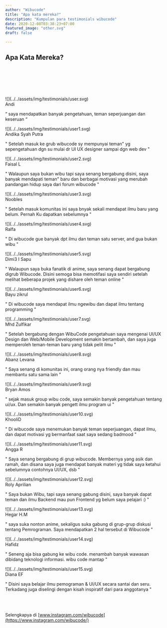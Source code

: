 ```yaml
---
author: "Wibucode"
title: "Apa kata mereka?"
description: "Kumpulan para testimonials wibucode"
date: 2020-12-08T03:38:23+07:00
featured_image: "other.svg"
draft: false

---
```

<section class="testi mt-7" id="testi">

<div class="container">

<div class="section-header text-center scale-up">

## Apa Kata Mereka?

</div>

<div class="section-body" style="margin-top: 7rem;">

<div class="row">

<div class="col-md-4 mb-5 text-center slide-left">

<div class="card">![](../../assets/img/testimonials/user.svg)

<div class="card-body">

<div class="testi-name mb-2">Andi</div>

“ saya mendapatkan banyak pengetahuan, teman seperjuangan dan keseruan “

</div>

</div>

</div>

<div class="col-md-4 mb-5 text-center slide-up">

<div class="card">![](../../assets/img/testimonials/user1.svg)

<div class="card-body">

<div class="testi-name mb-2">Andika Syah Putra</div>

" Setelah masuk ke grub wibucode sy mempunyai teman" yg sepengetahuan dgn su mulai dr UI UX designer sampai dgn web dev "

</div>

</div>

</div>

<div class="col-md-4 mb-5 text-center slide-right">

<div class="card">![](../../assets/img/testimonials/user2.svg)

<div class="card-body">

<div class="testi-name mb-2">Faisal L</div>

" Walaupun saya bukan wibu tapi saya senang bergabung disini, saya banyak mendapati teman" baru dan berbagai motivasi yang merubah pandangan hidup saya dari forum wibucode "

</div>

</div>

</div>

<div class="col-md-4 mb-5 text-center slide-left">

<div class="card">![](../../assets/img/testimonials/user3.svg)

<div class="card-body">

<div class="testi-name mb-2">Noobles</div>

" Setelah masuk komunitas ini saya bnyak sekali mendapat ilmu baru yang belum. Pernah Ku dapatkan sebelumnya "

</div>

</div>

</div>

<div class="col-md-4 mb-5 text-center slide-down">

<div class="card">![](../../assets/img/testimonials/user4.svg)

<div class="card-body">

<div class="testi-name mb-2">Ralfa</div>

" Di wibucode gue banyak dpt ilmu dan teman satu server, and gua bukan wibu "

</div>

</div>

</div>

<div class="col-md-4 mb-5 text-center slide-right">

<div class="card">![](../../assets/img/testimonials/user5.svg)

<div class="card-body">

<div class="testi-name mb-2">Dimi3 I Sapu</div>

" Walaupun saya buka fanatik di anime, saya senang dapat bergabung digrub Wibucode. Disini semoga bisa memotifasi saya sendiri setelah melihat beberapa projek yang dishare oleh teman online "

</div>

</div>

</div>

<div class="col-md-4 mb-5 text-center slide-right">

<div class="card">![](../../assets/img/testimonials/user6.svg)

<div class="card-body">

<div class="testi-name mb-2">Bayu zikrul</div>

" Di wibucode saya mendapat ilmu ngewibu dan dapat ilmu tentang programming "

</div>

</div>

</div>

<div class="col-md-4 mb-5 text-center slide-right">

<div class="card">![](../../assets/img/testimonials/user7.svg)

<div class="card-body">

<div class="testi-name mb-2">Mhd Zulfikar</div>

" Setelah bergabung dengan WibuCode pengetahuan saya mengenai UI/UX Design dan Web/Mobile Development semakin bertambah, dan saya juga memperoleh teman-teman baru yang tidak pelit ilmu "

</div>

</div>

</div>

<div class="col-md-4 mb-5 text-center slide-right">

<div class="card">![](../../assets/img/testimonials/user8.svg)

<div class="card-body">

<div class="testi-name mb-2">Abanz Levana</div>

" Saya senang di komunitas ini, orang orang nya friendly dan mau membantu satu sama lain "

</div>

</div>

</div>

<div class="col-md-4 mb-5 text-center slide-right">

<div class="card">![](../../assets/img/testimonials/user9.svg)

<div class="card-body">

<div class="testi-name mb-2">Bryan Amos</div>

" sejak masuk group wibu code, saya semakin banyak pengetahuan tentang ui/ux. Dan semakin banyak pengett ilmu program ui "

</div>

</div>

</div>

<div class="col-md-4 mb-5 text-center slide-right">

<div class="card">![](../../assets/img/testimonials/user10.svg)

<div class="card-body">

<div class="testi-name mb-2">KhooliD</div>

" Di wibucode saya menemukan banyak teman seperjuangan, dapat ilmu, dan dapat motivasi yg bermanfaat saat saya sedang badmood "

</div>

</div>

</div>

<div class="col-md-4 mb-5 text-center slide-right">

<div class="card">![](../../assets/img/testimonials/user11.svg)

<div class="card-body">

<div class="testi-name mb-2">Angga R</div>

" Saya senang bergabung di grup wibucode. Membernya yang asik dan ramah, dan disana saya juga mendapat banyak materi yg tidak saya ketahui sebelumnya contohnya UI/UX, dsb "

</div>

</div>

</div>

<div class="col-md-4 mb-5 text-center slide-right">

<div class="card">![](../../assets/img/testimonials/user12.svg)

<div class="card-body">

<div class="testi-name mb-2">Roly Aprilian</div>

" Saya bukan Wibu, tapi saya senang gabung disini, saya banyak dapat teman dan ilmu Backend mau pun Frontend yg belum saya pelajari :) "

</div>

</div>

</div>

<div class="col-md-4 mb-5 text-center slide-right">

<div class="card">![](../../assets/img/testimonials/user13.svg)

<div class="card-body">

<div class="testi-name mb-2">Hegar H.M</div>

" saya suka nonton anime, sekaligus suka gabung di grup-grup diskusi tentang Pemrograman. Saya mendapatkan 2 hal tersebut di Wibucode "

</div>

</div>

</div>

<div class="col-md-4 mb-5 text-center slide-right">

<div class="card">![](../../assets/img/testimonials/user14.svg)

<div class="card-body">

<div class="testi-name mb-2">Hafidz</div>

" Seneng aja bisa gabung ke wibu code. menambah banyak wawasan dibidang teknologi informasi. wibu code mantap "

</div>

</div>

</div>

<div class="col-md-4 mb-5 text-center slide-right">

<div class="card">![](../../assets/img/testimonials/user15.svg)

<div class="card-body">

<div class="testi-name mb-2">Diana EF</div>

" Disini saya belajar ilmu pemograman & UI/UX secara santai dan seru. Terkadang juga diselingi dengan kisah inspiratif dari para anggotanya "

</div>

</div>

</div>

</div>

</div>

</div>

</section>

\
\
<br>
Selengkapya di [www.instagram.com/wibucode](https://www.instagram.com/wibucode/)
